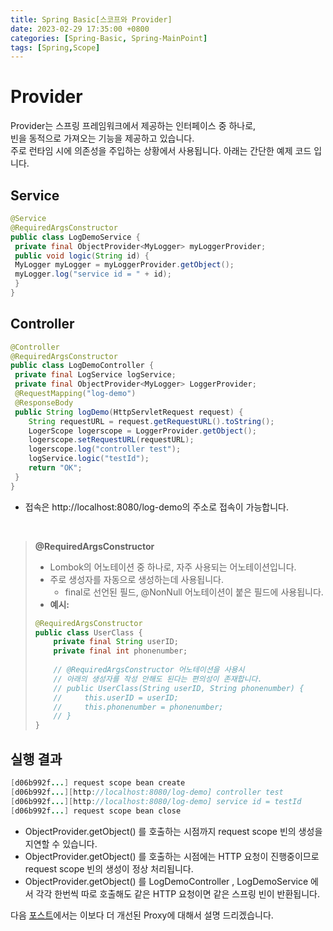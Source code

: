 ```yaml
---
title: Spring Basic[스코프와 Provider]
date: 2023-02-29 17:35:00 +0800
categories: [Spring-Basic, Spring-MainPoint]
tags: [Spring,Scope]
---
```


# Provider
Provider는 스프링 프레임워크에서 제공하는 인터페이스 중 하나로,         
빈을 동적으로 가져오는 기능을 제공하고 있습니다.        
주로 런타임 시에 의존성을 주입하는 상황에서 사용됩니다. 아래는 간단한 예제 코드 입니다.
## Service
```java
@Service
@RequiredArgsConstructor
public class LogDemoService {
 private final ObjectProvider<MyLogger> myLoggerProvider;
 public void logic(String id) {
 MyLogger myLogger = myLoggerProvider.getObject();
 myLogger.log("service id = " + id);
 }
}
```

## Controller
```java
@Controller
@RequiredArgsConstructor
public class LogDemoController {
 private final LogService logService;
 private final ObjectProvider<MyLogger> LoggerProvider;
 @RequestMapping("log-demo")
 @ResponseBody
 public String logDemo(HttpServletRequest request) {
    String requestURL = request.getRequestURL().toString();
    LogerScope logerscope = LoggerProvider.getObject();
    logerscope.setRequestURL(requestURL);
    logerscope.log("controller test");
    logService.logic("testId");
    return "OK";
 }
}
```
- 접속은 http://localhost:8080/log-demo의 주소로 접속이 가능합니다.

<br/>

> **@RequiredArgsConstructor**
> - Lombok의 어노테이션 중 하나로, 자주 사용되는 어노테이션입니다.
> - 주로 생성자를 자동으로 생성하는데 사용됩니다.
>     - final로 선언된 필드, @NonNull 어노테이션이 붙은 필드에 사용됩니다.
> - **예시:**
> ```java
> @RequiredArgsConstructor
> public class UserClass {
>     private final String userID;
>     private final int phonenumber;
>     
>     // @RequiredArgsConstructor 어노테이션을 사용시
>     // 아래의 생성자를 작성 안해도 된다는 편의성이 존재합니다.
>     // public UserClass(String userID, String phonenumber) {
>     //     this.userID = userID;
>     //     this.phonenumber = phonenumber;
>     // }
> }
> ```

## 실행 결과
```java
[d06b992f...] request scope bean create
[d06b992f...][http://localhost:8080/log-demo] controller test
[d06b992f...][http://localhost:8080/log-demo] service id = testId
[d06b992f...] request scope bean close
```
- ObjectProvider.getObject() 를 호출하는 시점까지 request scope 빈의 생성을 지연할 수 있습니다.
- ObjectProvider.getObject() 를 호출하는 시점에는 HTTP 요청이 진행중이므로 request scope 빈의 생성이 정상 처리됩니다.
- ObjectProvider.getObject() 를 LogDemoController , LogDemoService 에서 각각 한번씩 따로 호출해도 같은 HTTP 요청이면 같은 스프링 빈이 반환됩니다.

다음 [포스트](https://ljw22222.github.io/posts/spring-basic-fifteen/)에서는 이보다 더 개선된 Proxy에 대해서 설명 드리겠습니다. 